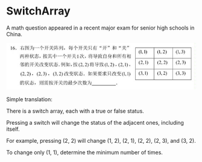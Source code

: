 # SwitchArray

A math question appeared in a recent major exam for senior high schools in China.

![Question](./public/question.jpg)

Simple translation: 

There is a switch array, each with a true or false status.

Pressing a switch will change the status of the adjacent ones, including itself.

For example, pressing (2, 2) will change (1, 2), (2, 1), (2, 2), (2, 3), and (3, 2).

To change only (1, 1), determine the minimum number of times.
